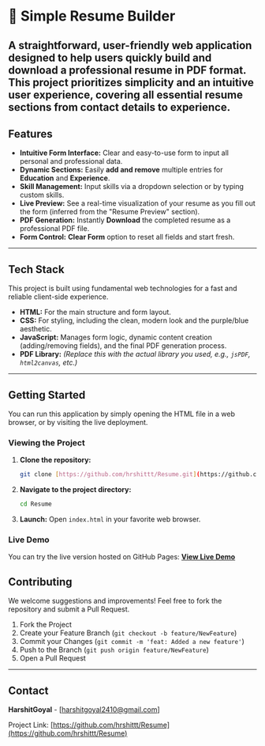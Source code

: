 # 📄 Simple Resume Builder

A straightforward, user-friendly web application designed to help users quickly build and download a professional resume in PDF format. This project prioritizes simplicity and an intuitive user experience, covering all essential resume sections from contact details to experience.
---
## Features

* **Intuitive Form Interface:** Clear and easy-to-use form to input all personal and professional data.
* **Dynamic Sections:** Easily **add and remove** multiple entries for **Education** and **Experience**.
* **Skill Management:** Input skills via a dropdown selection or by typing custom skills.
* **Live Preview:** See a real-time visualization of your resume as you fill out the form (inferred from the "Resume Preview" section).
* **PDF Generation:** Instantly **Download** the completed resume as a professional PDF file.
* **Form Control:** **Clear Form** option to reset all fields and start fresh.
---
## Tech Stack
This project is built using fundamental web technologies for a fast and reliable client-side experience.

* **HTML:** For the main structure and form layout.
* **CSS:** For styling, including the clean, modern look and the purple/blue aesthetic.
* **JavaScript:** Manages form logic, dynamic content creation (adding/removing fields), and the final PDF generation process.
* **PDF Library:** *(Replace this with the actual library you used, e.g., `jsPDF`, `html2canvas`, etc.)*

---
## Getting Started
You can run this application by simply opening the HTML file in a web browser, or by visiting the live deployment.

### Viewing the Project

1.  **Clone the repository:**
    ```bash
    git clone [https://github.com/hrshittt/Resume.git](https://github.com/hrshittt/Resume.git)
    ```
2.  **Navigate to the project directory:**
    ```bash
    cd Resume
    ```
3.  **Launch:** Open `index.html` in your favorite web browser.

### Live Demo

You can try the live version hosted on GitHub Pages:
**[View Live Demo](https://hrshittt.github.io/Resume-builder/)**


## Contributing

We welcome suggestions and improvements! Feel free to fork the repository and submit a Pull Request.

1.  Fork the Project
2.  Create your Feature Branch (`git checkout -b feature/NewFeature`)
3.  Commit your Changes (`git commit -m 'feat: Added a new feature'`)
4.  Push to the Branch (`git push origin feature/NewFeature`)
5.  Open a Pull Request

---

## Contact

**HarshitGoyal** - [harshitgoyal2410@gmail.com]

Project Link: [https://github.com/hrshittt/Resume](https://github.com/hrshittt/Resume)

